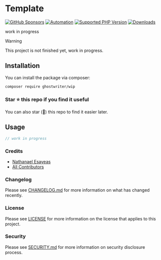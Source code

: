 # Template

[![GitHub Sponsors](https://img.shields.io/github/sponsors/ghostwriter?label=Sponsor+@ghostwriter/template&logo=GitHub+Sponsors)](https://github.com/sponsors/ghostwriter)
[![Automation](https://github.com/ghostwriter/template/actions/workflows/automation.yml/badge.svg)](https://github.com/ghostwriter/template/actions/workflows/automation.yml)
[![Supported PHP Version](https://badgen.net/packagist/php/ghostwriter/template?color=8892bf)](https://www.php.net/supported-versions)
[![Downloads](https://badgen.net/packagist/dt/ghostwriter/template?color=blue)](https://packagist.org/packages/ghostwriter/template)

work in progress

> [!WARNING]
>
> This project is not finished yet, work in progress.

## Installation

You can install the package via composer:

``` bash
composer require ghostwriter/wip
```

### Star ⭐️ this repo if you find it useful

You can also star (🌟) this repo to find it easier later.

## Usage

```php
// work in progress
```

### Credits

- [Nathanael Esayeas](https://github.com/ghostwriter)
- [All Contributors](https://github.com/ghostwriter/wip/contributors)

### Changelog

Please see [CHANGELOG.md](./CHANGELOG.md) for more information on what has changed recently.

### License

Please see [LICENSE](./LICENSE) for more information on the license that applies to this project.

### Security

Please see [SECURITY.md](./SECURITY.md) for more information on security disclosure process.
